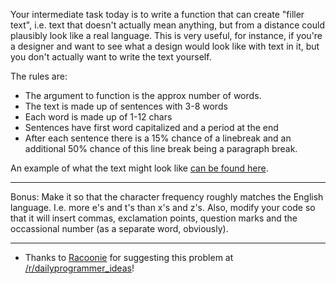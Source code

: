 

Your intermediate task today is to write a function that can create "filler text", i.e. text that doesn't actually mean anything, but from a distance could plausibly look like a real language. This is very useful, for instance, if you're a designer and want to see what a design would look like with text in it, but you don't actually want to write the text yourself.

The rules are:

- The argument to function is the approx number of words.
- The text is made up of sentences with 3-8 words
- Each word is made up of 1-12 chars
- Sentences have first word capitalized and a period at the end
- After each sentence there is a 15% chance of a linebreak and an additional 50% chance of this line break being a paragraph break.

An example of what the text might look like [can be found here](http://pastebin.com/iLwDxghy).

* * *

Bonus: Make it so that the character frequency roughly matches the English language. I.e. more e's and t's than x's and z's. Also, modify your code so that it will insert commas, exclamation points, question marks and the occassional number (as a separate word, obviously).

* * *

- Thanks to [Racoonie](http://www.reddit.com/user/Racoonie) for suggesting this problem at [/r/dailyprogrammer\_ideas](/r/dailyprogrammer_ideas)!

